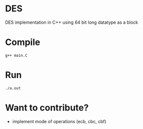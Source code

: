 # DES
DES implementation in C++ using 64 bit long datatype as a block
# Compile
`g++ main.C`
# Run
`./a.out`
# Want to contribute?
- implement mode of operations (ecb, cbc, cbf)
